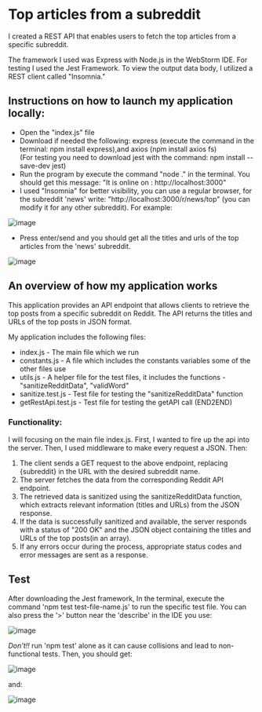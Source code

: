 # Top articles from a subreddit
I created a REST API that enables users to fetch the top articles from a specific subreddit.

The framework I used was Express with Node.js in the WebStorm IDE.
For testing I used the Jest Framework.
To view the output data body, I utilized a REST client called "Insomnia."

## Instructions on how to launch my application locally:
- Open the "index.js" file
- Download if needed the following: express (execute the command in the terminal: npm install express),and axios (npm install axios fs)   
(For testing you need to download jest with the command: npm install --save-dev jest)
- Run the program by execute the command "node ." in the terminal. You should get this message: "It is online on : http://localhost:3000"
- I used "Insomnia" for better visibility, you can use a regular browser, for the subreddit 'news' write: "http://localhost:3000/r/news/top" 
(you can modify it for any other subreddit).
For example:

![image](https://github.com/natalieky96/redditFeed/assets/62475562/24d37833-f689-4296-a25a-6a50a3d33c93)

- Press enter/send and you should get all the titles and urls of the top articles from the 'news' subreddit.

![image](https://github.com/natalieky96/redditFeed/assets/62475562/2c93b000-fcb2-48eb-8958-51898025ca6f)


## An overview of how my application works
This application provides an API endpoint that allows clients to retrieve the top posts from a specific subreddit on Reddit. The API returns the titles and URLs of the top posts in JSON format.

My application includes the following files:
* index.js - The main file which we run
* constants.js - A file which includes the constants variables some of the other files use
* utils.js - A helper file for the test files, it includes the functions - "sanitizeRedditData", "validWord"
* sanitize.test.js - Test file for testing the "sanitizeRedditData" function
* getRestApi.test.js - Test file for testing the getAPI call (END2END)

### Functionality:
I will focusing on the main file index.js. First, I wanted to fire up the api into the server. Then, I used middleware to make every request a JSON.
Then:
1. The client sends a GET request to the above endpoint, replacing {subreddit} in the URL with the desired subreddit name.
2. The server fetches the data from the corresponding Reddit API endpoint.
3. The retrieved data is sanitized using the sanitizeRedditData function, which extracts relevant information (titles and URLs) from the JSON response.
4. If the data is successfully sanitized and available, the server responds with a status of "200 OK" and the JSON object containing the titles and URLs of the top posts(in an array).
5. If any errors occur during the process, appropriate status codes and error messages are sent as a response.


## Test
After downloading the Jest framework, In the terminal, execute the command 'npm test test-file-name.js' to run the specific test file. 
You can also press the '>' button near the 'describe' in the IDE you use:

![image](https://github.com/natalieky96/redditFeed/assets/62475562/e548bdf0-d127-414e-9d32-2462707dfe9d)

*Don't!!* run 'npm test' alone as it can cause collisions and lead to non-functional tests.
Then, you should get:

![image](https://github.com/natalieky96/redditFeed/assets/62475562/d2707535-86e4-49b5-858e-cbc07687ff66)

and:

![image](https://github.com/natalieky96/redditFeed/assets/62475562/ed5b0402-63db-4ff4-ac8e-df7cbca2a61b)














